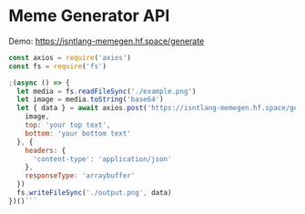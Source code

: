 <h1>Meme Generator API</h1>

Demo:
https://isntlang-memegen.hf.space/generate

```js
const axios = require('axios')
const fs = require('fs')

;(async () => {
  let media = fs.readFileSync('./example.png')
  let image = media.toString('base64')
  let { data } = await axios.post('https://isntlang-memegen.hf.space/generate', {
    image,
    top: 'your top text',
    bottom: 'your bottom text'
  }, {
    headers: {
      'content-type': 'application/json'
    },
    responseType: 'arraybuffer'
  })
  fs.writeFileSync('./output.png', data)
})()```
